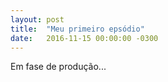 ```yaml
---
layout: post
title:  "Meu primeiro epsódio"
date:   2016-11-15 00:00:00 -0300
---
```

Em fase de produção...
